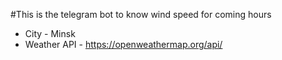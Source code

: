 #This is the telegram bot to know wind speed for coming hours
- City - Minsk
- Weather API - https://openweathermap.org/api/